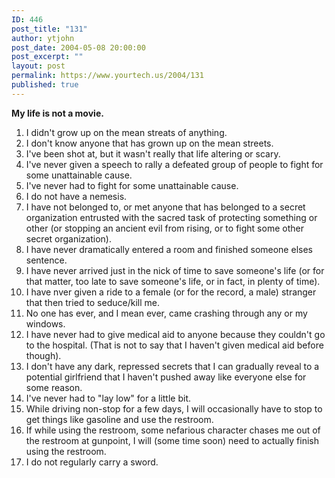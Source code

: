 ```yaml
---
ID: 446
post_title: "131"
author: ytjohn
post_date: 2004-05-08 20:00:00
post_excerpt: ""
layout: post
permalink: https://www.yourtech.us/2004/131
published: true
---
```

<b>My life is not a movie.</b>
<br />
<oL>
<li>I didn't grow up on the mean streats of anything.</li>
<li>I don't know anyone that has grown up on the mean streets.</li>
<li>I've been shot at, but it wasn't really that life altering or scary.</li>
<li>I've never given a speech to rally a defeated group of people to fight for
some unattainable cause.</li>
<li>I've never had to fight for some unattainable cause.</li>
<li>I do not have a nemesis.</li>
<li>I have not belonged to, or met anyone that has belonged to a secret organization
entrusted with the sacred task of protecting something or other (or stopping an
ancient evil from rising, or to fight some other secret organization).</li>
<li>I have never dramatically entered a room and finished someone elses sentence.</li>
<li>I have never arrived just in the nick of time to save someone's life (or for that
matter, too late to save someone's life, or in fact, in plenty of time).</li>
<li>I have nver given a ride to a female (or for the record, a male) stranger that
then tried to seduce/kill me.</li>
<li>No one has ever, and I mean ever, came crashing through any or my windows.</li>
<li>I have never had to give medical aid to anyone because they couldn't go to the
hospital. (That is not to say that I haven't given medical aid before though).</li>
<li>I don't have any dark, repressed secrets that I can gradually reveal to a
potential girlfriend that I haven't pushed away like everyone else for some reason.</li>
<li>I've never had to "lay low" for a little bit.</li>
<li>While driving non-stop for a few days, I will occasionally have to stop to get
things like gasoline and use the restroom.</li>
<li>If while using the restroom, some nefarious character chases me out of the restroom
at gunpoint, I will (some time soon) need to actually finish using the restroom.</li>
<li>I do not regularly carry a sword.</li>
</ol>